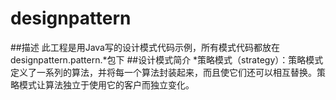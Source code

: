 # designpattern
##描述
	此工程是用Java写的设计模式代码示例，所有模式代码都放在designpattern.pattern.*包下
##设计模式简介
	*策略模式（strategy）：策略模式定义了一系列的算法，并将每一个算法封装起来，而且使它们还可以相互替换。策略模式让算法独立于使用它的客户而独立变化。
